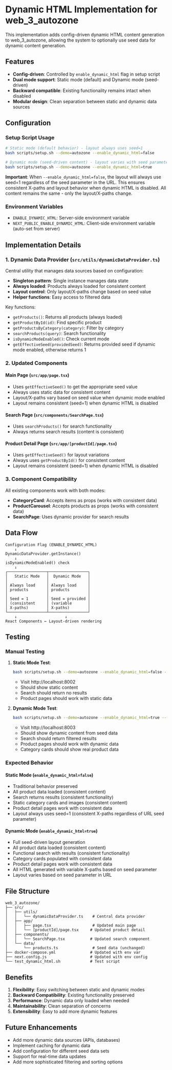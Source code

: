 # Dynamic HTML Implementation for web_3_autozone

This implementation adds config-driven dynamic HTML content generation to web_3_autozone, allowing the system to optionally use seed data for dynamic content generation.

## Features

- **Config-driven**: Controlled by `enable_dynamic_html` flag in setup script
- **Dual mode support**: Static mode (default) and Dynamic mode (seed-driven)
- **Backward compatible**: Existing functionality remains intact when disabled
- **Modular design**: Clean separation between static and dynamic data sources

## Configuration

### Setup Script Usage

```bash
# Static mode (default behavior) - layout always uses seed=1
bash scripts/setup.sh --demo=autozone --enable_dynamic_html=false

# Dynamic mode (seed-driven content) - layout varies with seed parameter
bash scripts/setup.sh --demo=autozone --enable_dynamic_html=true
```

**Important**: When `--enable_dynamic_html=false`, the layout will always use seed=1 regardless of the seed parameter in the URL. This ensures consistent X-paths and layout behavior when dynamic HTML is disabled. All content remains the same - only the layout/X-paths change.

### Environment Variables

- `ENABLE_DYNAMIC_HTML`: Server-side environment variable
- `NEXT_PUBLIC_ENABLE_DYNAMIC_HTML`: Client-side environment variable (auto-set from server)

## Implementation Details

### 1. Dynamic Data Provider (`src/utils/dynamicDataProvider.ts`)

Central utility that manages data sources based on configuration:

- **Singleton pattern**: Single instance manages data state
- **Always loaded**: Products always loaded for consistent content
- **Layout control**: Only layout/X-paths change based on seed value
- **Helper functions**: Easy access to filtered data

Key functions:
- `getProducts()`: Returns all products (always loaded)
- `getProductById(id)`: Find specific product
- `getProductsByCategory(category)`: Filter by category
- `searchProducts(query)`: Search functionality
- `isDynamicModeEnabled()`: Check current mode
- `getEffectiveSeed(providedSeed)`: Returns provided seed if dynamic mode enabled, otherwise returns 1

### 2. Updated Components

#### Main Page (`src/app/page.tsx`)
- Uses `getEffectiveSeed()` to get the appropriate seed value
- Always uses static data for consistent content
- Layout/X-paths vary based on seed value when dynamic mode enabled
- Layout remains consistent (seed=1) when dynamic HTML is disabled

#### Search Page (`src/components/SearchPage.tsx`)
- Uses `searchProducts()` for search functionality
- Always returns search results (content is consistent)

#### Product Detail Page (`src/app/[productId]/page.tsx`)
- Uses `getEffectiveSeed()` for layout variations
- Always uses `getProductById()` for consistent content
- Layout remains consistent (seed=1) when dynamic HTML is disabled

### 3. Component Compatibility

All existing components work with both modes:
- **CategoryCard**: Accepts items as props (works with consistent data)
- **ProductCarousel**: Accepts products as props (works with consistent data)
- **SearchPage**: Uses dynamic provider for search results

## Data Flow

```
Configuration Flag (ENABLE_DYNAMIC_HTML)
    ↓
DynamicDataProvider.getInstance()
    ↓
isDynamicModeEnabled() check
    ↓
┌─────────────────┬─────────────────┐
│   Static Mode   │  Dynamic Mode   │
│                 │                 │
│ Always load     │ Always load     │
│ products        │ products        │
│                 │                 │
│ Seed = 1        │ Seed = provided │
│ (consistent     │ (variable       │
│ X-paths)        │ X-paths)        │
└─────────────────┴─────────────────┘
    ↓                     ↓
React Components ← Layout-driven rendering
```

## Testing

### Manual Testing

1. **Static Mode Test**:
   ```bash
   bash scripts/setup.sh --demo=autozone --enable_dynamic_html=false --web_port=8002
   ```
   - Visit http://localhost:8002
   - Should show static content
   - Search should return no results
   - Product pages should work with static data

2. **Dynamic Mode Test**:
   ```bash
   bash scripts/setup.sh --demo=autozone --enable_dynamic_html=true --web_port=8003
   ```
   - Visit http://localhost:8003
   - Should show dynamic content from seed data
   - Search should return filtered results
   - Product pages should work with dynamic data
   - Category cards should show real product data

### Expected Behavior

#### Static Mode (`enable_dynamic_html=false`)
- Traditional behavior preserved
- All product data loaded (consistent content)
- Search returns results (consistent functionality)
- Static category cards and images (consistent content)
- Product detail pages work with consistent data
- Layout always uses seed=1 (consistent X-paths regardless of URL seed parameter)

#### Dynamic Mode (`enable_dynamic_html=true`)
- Full seed-driven layout generation
- All product data loaded (consistent content)
- Functional search with results (consistent functionality)
- Category cards populated with consistent data
- Product detail pages work with consistent data
- All HTML generated with variable X-paths based on seed parameter
- Layout varies based on seed parameter in URL

## File Structure

```
web_3_autozone/
├── src/
│   ├── utils/
│   │   └── dynamicDataProvider.ts    # Central data provider
│   ├── app/
│   │   ├── page.tsx                  # Updated main page
│   │   └── [productId]/page.tsx     # Updated product detail
│   ├── components/
│   │   └── SearchPage.tsx           # Updated search component
│   └── data/
│       └── products.ts               # Seed data (unchanged)
├── docker-compose.yml               # Updated with env var
├── next.config.js                   # Updated with env config
└── test_dynamic_html.sh             # Test script
```

## Benefits

1. **Flexibility**: Easy switching between static and dynamic modes
2. **Backward Compatibility**: Existing functionality preserved
3. **Performance**: Dynamic data only loaded when needed
4. **Maintainability**: Clean separation of concerns
5. **Extensibility**: Easy to add more dynamic features

## Future Enhancements

- Add more dynamic data sources (APIs, databases)
- Implement caching for dynamic data
- Add configuration for different seed data sets
- Support for real-time data updates
- Add more sophisticated filtering and sorting options

